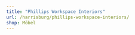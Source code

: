 ```yaml
---
title: "Phillips Workspace Interiors"
url: /harrisburg/phillips-workspace-interiors/
shop: Möbel
---
```

